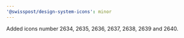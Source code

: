 ```yaml
---
'@swisspost/design-system-icons': minor
---
```


Added icons number 2634, 2635, 2636, 2637, 2638, 2639 and 2640.

